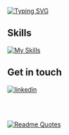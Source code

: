 
[![Typing SVG](https://readme-typing-svg.demolab.com/?lines=hi,+i+am+haseeb:\);I+am+a+web+developer;and+machine+learning+enthusiast)](https://git.io/typing-svg)


 <h2>Skills</h2>

 [![My Skills](https://skillicons.dev/icons?i=python,django,html,css,mysql,git,github,linux,bootstrap,figma,vscode)](https://skillicons.dev)
 
 <h2>Get in touch</h2>
 
 [![linkedin](https://img.shields.io/badge/LinkedIn-0077B5?style=for-the-badge&logo=linkedin&logoColor=white)](https://www.linkedin.com/in/haseebkph)

<br>
<br>

 [![Readme Quotes](https://quotes-github-readme.vercel.app/api?type=horizontal&theme=nord)](https://github.com/piyushsuthar/github-readme-quotes)
